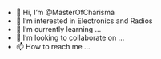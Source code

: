 - 👋 Hi, I’m @MasterOfCharisma
- 👀 I’m interested in Electronics and Radios
- 🌱 I’m currently learning ...
- 💞️ I’m looking to collaborate on ...
- 📫 How to reach me ...

<!---
MasterOfCharisma/MasterOfCharisma is a ✨ special ✨ repository because its `README.md` (this file) appears on your GitHub profile.
You can click the Preview link to take a look at your changes.
--->
